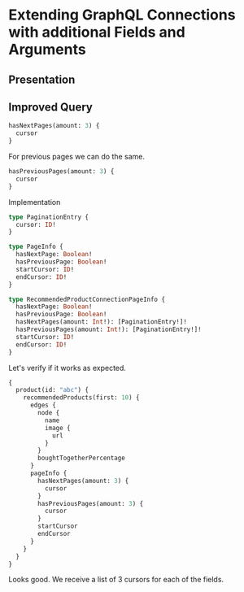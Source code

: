 # Extending GraphQL Connections with additional Fields and Arguments

## Presentation

## Improved Query

```graphql
hasNextPages(amount: 3) {
  cursor
}
```

For previous pages we can do the same.

```graphql
hasPreviousPages(amount: 3) {
  cursor
}
```

Implementation

```graphql
type PaginationEntry {
  cursor: ID!
}

type PageInfo {
  hasNextPage: Boolean!
  hasPreviousPage: Boolean!
  startCursor: ID!
  endCursor: ID!
}

type RecommendedProductConnectionPageInfo {
  hasNextPage: Boolean!
  hasPreviousPage: Boolean!
  hasNextPages(amount: Int!): [PaginationEntry!]!
  hasPreviousPages(amount: Int!): [PaginationEntry!]!
  startCursor: ID!
  endCursor: ID!
}
```

Let's verify if it works as expected.

```graphql
{
  product(id: "abc") {
    recommendedProducts(first: 10) {
      edges {
        node {
          name
          image {
            url
          }
        }
        boughtTogetherPercentage
      }
      pageInfo {
        hasNextPages(amount: 3) {
          cursor
        }
        hasPreviousPages(amount: 3) {
          cursor
        }
        startCursor
        endCursor
      }
    }
  }
}
```

Looks good. We receive a list of 3 cursors for each of the fields.
